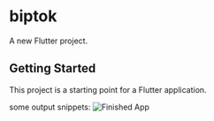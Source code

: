 # biptok

A new Flutter project.

## Getting Started

This project is a starting point for a Flutter application.

some output snippets:
![Finished App](https://github.com/Ram2905/BipTok-Flutter/blob/main/displayimgs/1.gif)
